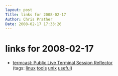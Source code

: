 ```yaml
---
layout: post
Title: links for 2008-02-17  
Author: Chris Prather
Date: 2008-02-17 17:33:26
---
```


# links for 2008-02-17
<ul class="delicious">
	<li>
		<div class="delicious-link"><a href="http://noway.ratry.ru/jsn/termcast/">termcast: Public Live Terminal Session Reflector</a></div>
		<div class="delicious-tags">(tags: <a href="http://del.icio.us/perigrin/linux">linux</a> <a href="http://del.icio.us/perigrin/tools">tools</a> <a href="http://del.icio.us/perigrin/unix">unix</a> <a href="http://del.icio.us/perigrin/useful">useful</a>)</div>
	</li>
</ul>

